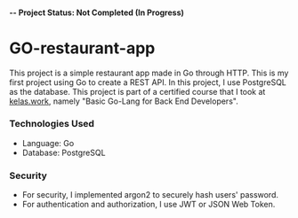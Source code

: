 #### -- Project Status: Not Completed (In Progress)


# GO-restaurant-app
This project is a simple restaurant app made in Go through HTTP. This is my first project using Go to create a REST API. In this project, I use PostgreSQL as the database.
This project is part of a certified course that I took at [kelas.work](https://kelas.work/site), namely "Basic Go-Lang for Back End Developers".

### Technologies Used
* Language: Go
* Database: PostgreSQL

### Security
* For security, I implemented argon2 to securely hash users' password.
* For authentication and authorization, I use JWT or JSON Web Token.
